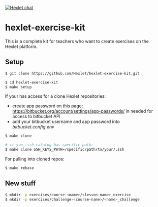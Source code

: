 [![Hexlet chat](http://slack-ru.hexlet.io/badge.svg)](http://slack-ru.hexlet.io)

# hexlet-exercise-kit

This is a complete kit for teachers who want to create exercises on the Hexlet platform.

## Setup

```sh
$ git clone https://github.com/Hexlet/hexlet-exercise-kit.git

$ cd hexlet-exercise-kit
$ make setup
```


If your has access for a clone Hexlet repositories:
* create app password on this page: https://bitbucket.org/account/settings/app-passwords/ 
  in needed for access to bitbucket API
* add your bitbucket username and app password into *bitbucket.config.env*

```sh
$ make clone

# if you .ssh catalog has specific path:
$ make clone SSH_KEYS_PATH=/specific/path/to/your/.ssh 
```

For pulling into cloned repos:
```sh
$ make rebase
```


## New stuff

```sh
$ mkdir -p exercises/course-<name>/<lesson-name>_exercise
$ mkdir -p exercises/challenge-<course-name>/<name>_challenge
```


